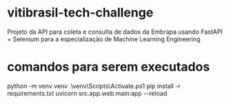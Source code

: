 # vitibrasil-tech-challenge
Projeto da API para coleta e consulta de dados da Embrapa usando FastAPI + Selenium para a especialização de  Machine Learning Engineering

# comandos para serem executados
python -m venv venv 
.\venv\Scripts\Activate.ps1
pip install -r requirements.txt
uvicorn src.app.web.main:app --reload
